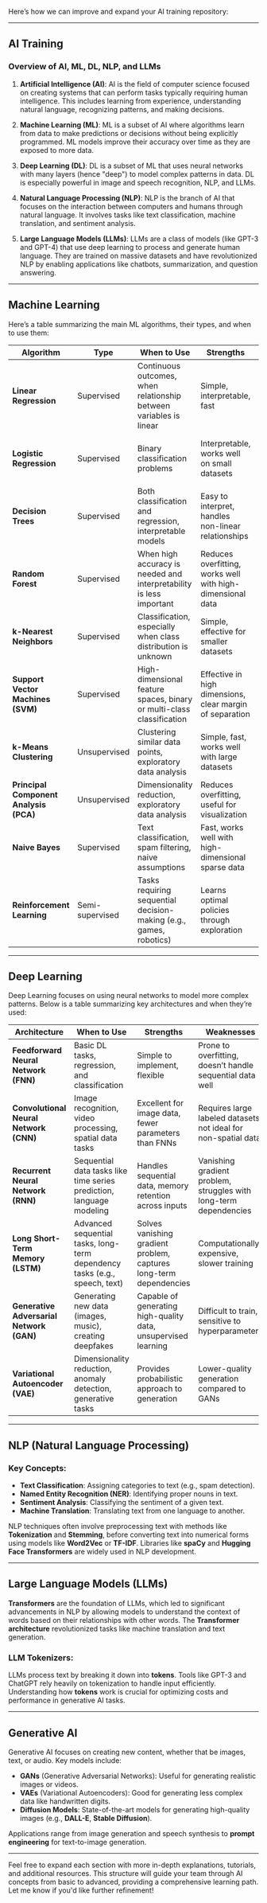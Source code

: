 Here’s how we can improve and expand your AI training repository:

---

## AI Training

### Overview of AI, ML, DL, NLP, and LLMs

1. **Artificial Intelligence (AI)**: AI is the field of computer science focused on creating systems that can perform tasks typically requiring human intelligence. This includes learning from experience, understanding natural language, recognizing patterns, and making decisions.

2. **Machine Learning (ML)**: ML is a subset of AI where algorithms learn from data to make predictions or decisions without being explicitly programmed. ML models improve their accuracy over time as they are exposed to more data.

3. **Deep Learning (DL)**: DL is a subset of ML that uses neural networks with many layers (hence "deep") to model complex patterns in data. DL is especially powerful in image and speech recognition, NLP, and LLMs.

4. **Natural Language Processing (NLP)**: NLP is the branch of AI that focuses on the interaction between computers and humans through natural language. It involves tasks like text classification, machine translation, and sentiment analysis.

5. **Large Language Models (LLMs)**: LLMs are a class of models (like GPT-3 and GPT-4) that use deep learning to process and generate human language. They are trained on massive datasets and have revolutionized NLP by enabling applications like chatbots, summarization, and question answering.

---

## Machine Learning

Here’s a table summarizing the main ML algorithms, their types, and when to use them:

| **Algorithm**           | **Type**         | **When to Use**                                                         | **Strengths**                                              | **Weaknesses**                                              |
|-------------------------|------------------|-------------------------------------------------------------------------|------------------------------------------------------------|-------------------------------------------------------------|
| **Linear Regression**    | Supervised       | Continuous outcomes, when relationship between variables is linear      | Simple, interpretable, fast                                | Limited to linear relationships, sensitive to outliers       |
| **Logistic Regression**  | Supervised       | Binary classification problems                                          | Interpretable, works well on small datasets                 | Assumes linear boundary, struggles with complex relationships|
| **Decision Trees**       | Supervised       | Both classification and regression, interpretable models                | Easy to interpret, handles non-linear relationships         | Prone to overfitting, sensitive to small changes in data     |
| **Random Forest**        | Supervised       | When high accuracy is needed and interpretability is less important      | Reduces overfitting, works well with high-dimensional data  | Slower, harder to interpret compared to decision trees       |
| **k-Nearest Neighbors**  | Supervised       | Classification, especially when class distribution is unknown           | Simple, effective for smaller datasets                      | Computationally expensive, sensitive to noisy data           |
| **Support Vector Machines (SVM)** | Supervised | High-dimensional feature spaces, binary or multi-class classification | Effective in high dimensions, clear margin of separation    | Memory-intensive, less effective on noisy data               |
| **k-Means Clustering**   | Unsupervised     | Clustering similar data points, exploratory data analysis               | Simple, fast, works well with large datasets                | Sensitive to initial cluster placement, doesn't handle outliers well |
| **Principal Component Analysis (PCA)** | Unsupervised | Dimensionality reduction, exploratory data analysis                     | Reduces overfitting, useful for visualization               | Assumes linearity, may lose interpretability                 |
| **Naive Bayes**          | Supervised       | Text classification, spam filtering, naive assumptions                  | Fast, works well with high-dimensional sparse data          | Strong assumptions about feature independence                |
| **Reinforcement Learning** | Semi-supervised  | Tasks requiring sequential decision-making (e.g., games, robotics)       | Learns optimal policies through exploration                 | Requires large amounts of data and computational resources   |

---

## Deep Learning

Deep Learning focuses on using neural networks to model more complex patterns. Below is a table summarizing key architectures and when they’re used:

| **Architecture**             | **When to Use**                                                             | **Strengths**                                                   | **Weaknesses**                                                  |
|------------------------------|-----------------------------------------------------------------------------|-----------------------------------------------------------------|-----------------------------------------------------------------|
| **Feedforward Neural Network (FNN)** | Basic DL tasks, regression, and classification                              | Simple to implement, flexible                                  | Prone to overfitting, doesn’t handle sequential data well        |
| **Convolutional Neural Network (CNN)** | Image recognition, video processing, spatial data tasks                     | Excellent for image data, fewer parameters than FNNs            | Requires large labeled datasets, not ideal for non-spatial data  |
| **Recurrent Neural Network (RNN)**     | Sequential data tasks like time series prediction, language modeling        | Handles sequential data, memory retention across inputs         | Vanishing gradient problem, struggles with long-term dependencies|
| **Long Short-Term Memory (LSTM)**      | Advanced sequential tasks, long-term dependency tasks (e.g., speech, text) | Solves vanishing gradient problem, captures long-term dependencies | Computationally expensive, slower training                        |
| **Generative Adversarial Network (GAN)**| Generating new data (images, music), creating deepfakes                     | Capable of generating high-quality data, unsupervised learning  | Difficult to train, sensitive to hyperparameters                  |
| **Variational Autoencoder (VAE)**      | Dimensionality reduction, anomaly detection, generative tasks               | Provides probabilistic approach to generation                   | Lower-quality generation compared to GANs                         |

---

## NLP (Natural Language Processing)

### Key Concepts:
- **Text Classification**: Assigning categories to text (e.g., spam detection).
- **Named Entity Recognition (NER)**: Identifying proper nouns in text.
- **Sentiment Analysis**: Classifying the sentiment of a given text.
- **Machine Translation**: Translating text from one language to another.

NLP techniques often involve preprocessing text with methods like **Tokenization** and **Stemming**, before converting text into numerical forms using models like **Word2Vec** or **TF-IDF**. Libraries like **spaCy** and **Hugging Face Transformers** are widely used in NLP development.

---

## Large Language Models (LLMs)

**Transformers** are the foundation of LLMs, which led to significant advancements in NLP by allowing models to understand the context of words based on their relationships with other words. The **Transformer architecture** revolutionized tasks like machine translation and text generation.

### LLM Tokenizers:
LLMs process text by breaking it down into **tokens**. Tools like GPT-3 and ChatGPT rely heavily on tokenization to handle input efficiently. Understanding how **tokens** work is crucial for optimizing costs and performance in generative AI tasks.

---

## Generative AI

Generative AI focuses on creating new content, whether that be images, text, or audio. Key models include:
- **GANs** (Generative Adversarial Networks): Useful for generating realistic images or videos.
- **VAEs** (Variational Autoencoders): Good for generating less complex data like handwritten digits.
- **Diffusion Models**: State-of-the-art models for generating high-quality images (e.g., **DALL-E**, **Stable Diffusion**).

Applications range from image generation and speech synthesis to **prompt engineering** for text-to-image generation.

---

Feel free to expand each section with more in-depth explanations, tutorials, and additional resources. This structure will guide your team through AI concepts from basic to advanced, providing a comprehensive learning path. Let me know if you'd like further refinement!